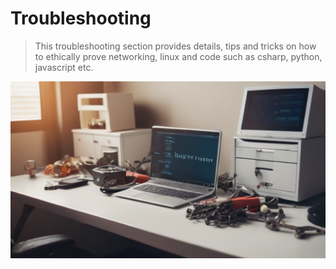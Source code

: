 # Troubleshooting
> This troubleshooting section provides details, tips and tricks on how to ethically prove networking, linux and code such as csharp, python, javascript etc.

![troubleshooting](resources/images/troubleshooting.png)